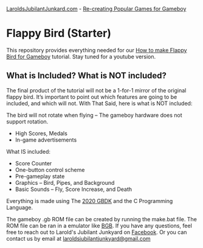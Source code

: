 [LaroldsJubilantJunkard.com](LaroldsJubilantJunkard.com) - [Re-creating Popular Games for Gameboy](https://laroldsjubilantjunkyard.com/tutorials/recreating-gameboy-games/)
# Flappy Bird (Starter)
This repository provides everything needed for our [How to make Flappy Bird for Gameboy](https://laroldsjubilantjunkyard.com/tutorials/recreating-gameboy-games/flappy-bird/) tutorial. Stay tuned for a youtube version. 

## What is Included? What is NOT included?
The final product of the tutorial will not be a 1-for-1 mirror of the original flappy bird. It’s important to point out which features are going to be included, and which will not. With That Said, here is what is NOT included:

The bird will not rotate when flying – The gameboy hardware does not support rotation.
- High Scores, Medals
- In-game advertisements

What IS included:

- Score Counter
- One-button control scheme
- Pre-gameplay state
- Graphics – Bird, Pipes, and Background
- Basic Sounds – Fly, Score Increase, and Death

Everything is made using The [2020 GBDK](https://github.com/gbdk-2020/gbdk-2020) and the C Programming Language.

The gameboy .gb ROM file can be created by running the make.bat file. The ROM file can be ran in a emulator like [BGB](https://bgb.bircd.org/). If you have any questions, feel free to reach out to Larold's Jubilant Junkyard on [Facebook](https://www.facebook.com/LaroldsJubilantJunkyard). Or you can contact us by email at <laroldsjubilantjunkyard@gmail.com>